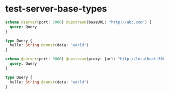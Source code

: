 # test-server-base-types

```graphql @server
schema @server(port: 3000) @upstream(baseURL: "http://abc.com") {
  query: Query
}

type Query {
  hello: String @const(data: "world")
}
```

```graphql @server
schema @server(port: 8000) @upstream(proxy: {url: "http://localhost:3000"}) {
  query: Query
}

type Query {
  hello: String @const(data: "world")
}
```
